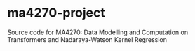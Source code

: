# ma4270-project
Source code for MA4270: Data Modelling and Computation on Transformers and Nadaraya-Watson Kernel Regression
